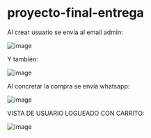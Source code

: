 # proyecto-final-entrega  

Al crear usuario se envía al email admin:

![image](https://user-images.githubusercontent.com/96453171/213011046-19ac52bd-fbc5-4646-9367-1764f7c6b34c.png)  
  
Y también:  
  
![image](https://user-images.githubusercontent.com/96453171/213011164-4fc3ce02-4f40-4bff-9718-bf5b242a450f.png)  
  
Al concretar la compra se envía whatsapp:    
   
![image](https://user-images.githubusercontent.com/96453171/213011260-df0b9e20-5379-4f98-9d03-2f6ae9249d30.png)  

VISTA DE USUARIO LOGUEADO CON CARRITO:
  
![image](https://user-images.githubusercontent.com/96453171/213011842-d44aa35d-66cb-4c15-9465-810da17290e5.png)
